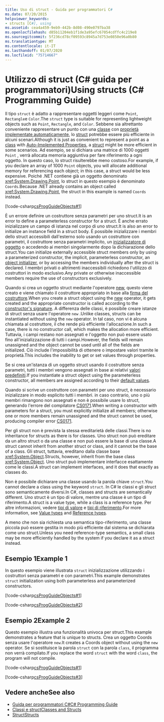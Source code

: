 ```yaml
---
title: Uso di struct - Guida per programmatori C#
ms.date: 07/20/2015
helpviewer_keywords:
- structs [C#], using
ms.assetid: cea4a459-9eb9-442b-8d08-490e0797ba38
ms.openlocfilehash: d85b11204eb1f1de3a95efc67054cdffc4c219e8
ms.sourcegitcommit: 5f236cd78cf09593c8945a7d753e0850e96a0b80
ms.translationtype: MT
ms.contentlocale: it-IT
ms.lasthandoff: 01/07/2020
ms.locfileid: "75714667"
---
```

# <a name="using-structs-c-programming-guide"></a><span data-ttu-id="327d4-102">Utilizzo di struct (C# guida per programmatori)</span><span class="sxs-lookup"><span data-stu-id="327d4-102">Using structs (C# Programming Guide)</span></span>

<span data-ttu-id="327d4-103">Il tipo `struct` è adatto a rappresentare oggetti leggeri come `Point`, `Rectangle`e `Color`.</span><span class="sxs-lookup"><span data-stu-id="327d4-103">The `struct` type is suitable for representing lightweight objects such as `Point`, `Rectangle`, and `Color`.</span></span> <span data-ttu-id="327d4-104">Sebbene sia altrettanto conveniente rappresentare un punto con una [classe](../../language-reference/keywords/class.md) con [proprietà implementate automaticamente](./auto-implemented-properties.md), lo [struct](../../language-reference/keywords/struct.md) potrebbe essere più efficiente in alcuni scenari.</span><span class="sxs-lookup"><span data-stu-id="327d4-104">Although it is just as convenient to represent a point as a [class](../../language-reference/keywords/class.md) with [Auto-Implemented Properties](./auto-implemented-properties.md), a [struct](../../language-reference/keywords/struct.md) might be more efficient in some scenarios.</span></span> <span data-ttu-id="327d4-105">Ad esempio, se si dichiara una matrice di 1000 oggetti `Point` , verrà allocata memoria aggiuntiva per fare riferimento a ogni oggetto. In questo caso, lo struct risulterebbe meno costoso.</span><span class="sxs-lookup"><span data-stu-id="327d4-105">For example, if you declare an array of 1000 `Point` objects, you will allocate additional memory for referencing each object; in this case, a struct would be less expensive.</span></span> <span data-ttu-id="327d4-106">Poiché .NET contiene già un oggetto denominato <xref:System.Drawing.Point>, lo struct in questo esempio è denominato `Coords`.</span><span class="sxs-lookup"><span data-stu-id="327d4-106">Because .NET already contains an object called <xref:System.Drawing.Point>, the struct in this example is named `Coords` instead.</span></span>

[!code-csharp[csProgGuideObjects#1](~/samples/snippets/csharp/VS_Snippets_VBCSharp/csProgGuideObjects/CS/Objects.cs#1)]

<span data-ttu-id="327d4-107">È un errore definire un costruttore senza parametri per uno struct.</span><span class="sxs-lookup"><span data-stu-id="327d4-107">It is an error to define a parameterless constructor for a struct.</span></span> <span data-ttu-id="327d4-108">È anche errato inizializzare un campo di istanza nel corpo di uno struct.</span><span class="sxs-lookup"><span data-stu-id="327d4-108">It is also an error to initialize an instance field in a struct body.</span></span> <span data-ttu-id="327d4-109">È possibile inizializzare i membri dello struct accessibili dall'esterno solo usando un costruttore con parametri, il costruttore senza parametri implicito, un [inizializzatore di oggetto](object-and-collection-initializers.md) o accedendo ai membri singolarmente dopo la dichiarazione dello struct.</span><span class="sxs-lookup"><span data-stu-id="327d4-109">You can initialize externally accessible struct members only by using a parameterized constructor, the implicit, parameterless constructor, an [object initializer](object-and-collection-initializers.md), or by accessing the members individually after the struct is declared.</span></span> <span data-ttu-id="327d4-110">I membri privati o altrimenti inaccessibili richiedono l'utilizzo di costruttori in modo esclusivo.</span><span class="sxs-lookup"><span data-stu-id="327d4-110">Any private or otherwise inaccessible members require the use of constructors exclusively.</span></span>

<span data-ttu-id="327d4-111">Quando si crea un oggetto struct mediante l'operatore [new](../../language-reference/operators/new-operator.md), questo viene creato e viene chiamato il costruttore appropriato in base alla [firma del costruttore](constructors.md#constructor-syntax).</span><span class="sxs-lookup"><span data-stu-id="327d4-111">When you create a struct object using the [new](../../language-reference/operators/new-operator.md) operator, it gets created and the appropriate constructor is called according to the [constructor's signature](constructors.md#constructor-syntax).</span></span> <span data-ttu-id="327d4-112">A differenza delle classi, è possibile creare istanze di struct senza usare l'operatore `new` .</span><span class="sxs-lookup"><span data-stu-id="327d4-112">Unlike classes, structs can be instantiated without using the `new` operator.</span></span> <span data-ttu-id="327d4-113">In tal caso, non vi è alcuna chiamata al costruttore, il che rende più efficiente l'allocazione.</span><span class="sxs-lookup"><span data-stu-id="327d4-113">In such a case, there is no constructor call, which makes the allocation more efficient.</span></span> <span data-ttu-id="327d4-114">Tuttavia, i campi restano non assegnati e l'oggetto non può essere usato fino all'inizializzazione di tutti i campi.</span><span class="sxs-lookup"><span data-stu-id="327d4-114">However, the fields will remain unassigned and the object cannot be used until all of the fields are initialized.</span></span> <span data-ttu-id="327d4-115">Ciò include l'impossibilità di ottenere o impostare valori tramite le proprietà.</span><span class="sxs-lookup"><span data-stu-id="327d4-115">This includes the inability to get or set values through properties.</span></span>

<span data-ttu-id="327d4-116">Se si crea un'istanza di un oggetto struct usando il costruttore senza parametri, tutti i membri vengono assegnati in base ai relativi [valori predefiniti](../../language-reference/keywords/default-values-table.md).</span><span class="sxs-lookup"><span data-stu-id="327d4-116">If you instantiate a struct object using the parameterless constructor, all members are assigned according to their [default values](../../language-reference/keywords/default-values-table.md).</span></span>

<span data-ttu-id="327d4-117">Quando si scrive un costruttore con parametri per uno struct, è necessario inizializzare in modo esplicito tutti i membri. in caso contrario, uno o più membri rimangono non assegnati e non è possibile usare lo struct, generando l'errore del compilatore [CS0171](../../misc/cs0171.md).</span><span class="sxs-lookup"><span data-stu-id="327d4-117">When writing a constructor with parameters for a struct, you must explicitly initialize all members; otherwise one or more members remain unassigned and the struct cannot be used, producing compiler error [CS0171](../../misc/cs0171.md).</span></span>

<span data-ttu-id="327d4-118">Per gli struct non è prevista la stessa ereditarietà delle classi.</span><span class="sxs-lookup"><span data-stu-id="327d4-118">There is no inheritance for structs as there is for classes.</span></span> <span data-ttu-id="327d4-119">Uno struct non può ereditare da un altro struct o da una classe e non può essere la base di una classe.</span><span class="sxs-lookup"><span data-stu-id="327d4-119">A struct cannot inherit from another struct or class, and it cannot be the base of a class.</span></span> <span data-ttu-id="327d4-120">Gli struct, tuttavia, ereditano dalla classe base <xref:System.Object>.</span><span class="sxs-lookup"><span data-stu-id="327d4-120">Structs, however, inherit from the base class <xref:System.Object>.</span></span> <span data-ttu-id="327d4-121">Uno struct può implementare interfacce esattamente come le classi.</span><span class="sxs-lookup"><span data-stu-id="327d4-121">A struct can implement interfaces, and it does that exactly as classes do.</span></span>

<span data-ttu-id="327d4-122">Non è possibile dichiarare una classe usando la parola chiave `struct`.</span><span class="sxs-lookup"><span data-stu-id="327d4-122">You cannot declare a class using the keyword `struct`.</span></span> <span data-ttu-id="327d4-123">In C# le classi e gli struct sono semanticamente diversi.</span><span class="sxs-lookup"><span data-stu-id="327d4-123">In C#, classes and structs are semantically different.</span></span> <span data-ttu-id="327d4-124">Uno struct è un tipo di valore, mentre una classe è un tipo di riferimento.</span><span class="sxs-lookup"><span data-stu-id="327d4-124">A struct is a value type, while a class is a reference type.</span></span> <span data-ttu-id="327d4-125">Per altre informazioni, vedere [tipi di valore](../../language-reference/keywords/value-types.md) e [tipi di riferimento](../../language-reference/keywords/reference-types.md).</span><span class="sxs-lookup"><span data-stu-id="327d4-125">For more information, see [Value types](../../language-reference/keywords/value-types.md) and [Reference types](../../language-reference/keywords/reference-types.md).</span></span>

<span data-ttu-id="327d4-126">A meno che non sia richiesta una semantica tipo-riferimento, una classe piccola può essere gestita in modo più efficiente dal sistema se dichiarata come uno struct.</span><span class="sxs-lookup"><span data-stu-id="327d4-126">Unless you need reference-type semantics, a small class may be more efficiently handled by the system if you declare it as a struct instead.</span></span>

## <a name="example-1"></a><span data-ttu-id="327d4-127">Esempio 1</span><span class="sxs-lookup"><span data-stu-id="327d4-127">Example 1</span></span>

<span data-ttu-id="327d4-128">In questo esempio viene illustrata `struct` inizializzazione utilizzando i costruttori senza parametri e con parametri.</span><span class="sxs-lookup"><span data-stu-id="327d4-128">This example demonstrates `struct` initialization using both parameterless and parameterized constructors.</span></span>

[!code-csharp[csProgGuideObjects#1](~/samples/snippets/csharp/VS_Snippets_VBCSharp/csProgGuideObjects/CS/Objects.cs#1)]

[!code-csharp[csProgGuideObjects#2](~/samples/snippets/csharp/VS_Snippets_VBCSharp/csProgGuideObjects/CS/Objects.cs#2)]

## <a name="example-2"></a><span data-ttu-id="327d4-129">Esempio 2</span><span class="sxs-lookup"><span data-stu-id="327d4-129">Example 2</span></span>

<span data-ttu-id="327d4-130">Questo esempio illustra una funzionalità univoca per struct.</span><span class="sxs-lookup"><span data-stu-id="327d4-130">This example demonstrates a feature that is unique to structs.</span></span> <span data-ttu-id="327d4-131">Crea un oggetto Coords senza usare l'operatore `new`.</span><span class="sxs-lookup"><span data-stu-id="327d4-131">It creates a Coords object without using the `new` operator.</span></span> <span data-ttu-id="327d4-132">Se si sostituisce la parola `struct` con la parola `class`, il programma non verrà compilato.</span><span class="sxs-lookup"><span data-stu-id="327d4-132">If you replace the word `struct` with the word `class`, the program will not compile.</span></span>

[!code-csharp[csProgGuideObjects#1](~/samples/snippets/csharp/VS_Snippets_VBCSharp/csProgGuideObjects/CS/Objects.cs#1)]

[!code-csharp[csProgGuideObjects#3](~/samples/snippets/csharp/VS_Snippets_VBCSharp/csProgGuideObjects/CS/Objects.cs#3)]

## <a name="see-also"></a><span data-ttu-id="327d4-133">Vedere anche</span><span class="sxs-lookup"><span data-stu-id="327d4-133">See also</span></span>

- [<span data-ttu-id="327d4-134">Guida per programmatori C#</span><span class="sxs-lookup"><span data-stu-id="327d4-134">C# Programming Guide</span></span>](../index.md)
- [<span data-ttu-id="327d4-135">Classi e struct</span><span class="sxs-lookup"><span data-stu-id="327d4-135">Classes and Structs</span></span>](index.md)
- [<span data-ttu-id="327d4-136">Struct</span><span class="sxs-lookup"><span data-stu-id="327d4-136">Structs</span></span>](structs.md)
